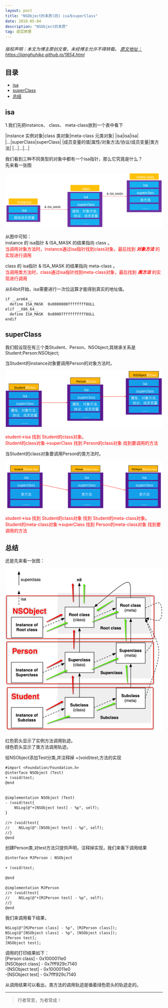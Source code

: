 ```yaml
---
layout: post
title: "NSObject的本质(四) isa与superClass"
date: 2018-05-04
description: "NSObject的本质"
tag: 底层原理
---
```



<h6>
  版权声明：本文为博主原创文章，未经博主允许不得转载。
  <a target="_blank" href="https://jianghuhike.github.io/1854.html">
  原文地址：https://jianghuhike.github.io/1854.html 
  </a>
</h6>




## 目录


- [isa](#content1)   
- [superClass](#content2)   
- [总结](#content3) 



<!-- ************************************************ -->
## <a id="content1"></a>isa
1.我们先把instance、 class、 meta-class放到一个表中看下

|instance 实例对象|class 类对象|meta-class 元类对象|
|isa|isa|isa|
|...|superClass|superClass|
|成员变量的值|属性/对象方法/协议/成员变量|类方法|
|...|...|...|

我们看到三种不同类型的对象中都有一个isa指针，那么它究竟是什么？    
先来看一张图     

<img src="/images/underlying/oc2.png" alt="img">

从图中可知：    
instance 的 isa指针 & ISA_MASK 的结果指向 class 。    
<span style="color:red">当调用对象方法时，instance通过isa指针找到class对象，最后找到 ***对象方法*** 的实现进行调用</span>    


class 的 isa指针 & ISA_MASK 的结果指向 meta-class 。     
<span style="color:red">当调用类方法时，class通过isa指针找到meta-class对象，最后找到 ***类方法*** 的实现进行调用</span>    

从64bit开始，isa需要进行一次位运算才能得到真实的地址值。
```objc
if __arm64__
  define ISA_MASK  0x0000000ffffffff8ULL
elif __X86_64__
  define ISA_MASK  0x00007ffffffffff8ULL
endif
```





<!-- ************************************************ -->
## <a id="content2"></a>superClass

我们假设现在有三个类Student、Person、NSObject;其继承关系是Student:Person:NSObject;    

当Student的instance对象要调用Person的对象方法时。

<img src="/images/underlying/oc3.png" alt="img">

<span style='color:red'>student->isa 找到 Student的class对象。</span>     
<span style='color:red'>Student的class对象->superClass  找到  Person的class对象   找到要调用的方法</span>

当Student的class对象要调用Person的类方法时。

<img src="/images/underlying/oc4.png" alt="img">

<span style='color:red'>student->isa 找到 Student的class对象 找到 Student的meta-class对象。</span>     
<span style='color:red'>Student的meta-class对象->superClass  找到  Person的meta-class对象   找到要调用的方法</span>



<!-- ************************************************ -->
## <a id="content3"></a>总结

还是先来看一张图：

<img src="/images/underlying/oc5.png" alt="img">

红色箭头显示了实例方法调用轨迹。    
绿色箭头显示了类方法调用轨迹。     

给NSObject添加Test分类,并注释掉 +(void)test;方法的实现

```objc
#import <Foundation/Foundation.h>
@interface NSObject (Test)
+ (void)test;
@end


@implementation NSObject (Test)
- (void)test{
    NSLog(@"+[NSObject test] - %p", self);
}

//+ (void)test{
//    NSLog(@"-[NSObject test] - %p", self);
//}
@end
```

创建Person类,对test方法只提供声明，注释掉实现，我们来看下调用结果
```objc
@interface MJPerson : NSObject

+ (void)test;

@end

@implementation MJPerson
//+ (void)test{
//    NSLog(@"+[MJPerson test] - %p", self);
//}
@end
```

我们来调用看下结果，
```objc
NSLog(@"[MJPerson class] - %p", [MJPerson class]);
NSLog(@"[NSObject class] - %p", [NSObject class]);
[Person test];
[NSObject test];
```

调用的打印结果如下：     
[Person class] - 0x1000011e0      
[NSObject class] - 0x7fff929c7140     
-[NSObject test] - 0x1000011e0     
-[NSObject test] - 0x7fff929c7140              

从调用结果可以看出，类方法的调用轨迹是循着绿色箭头的轨迹走的。    





----------
>  行者常至，为者常成！


